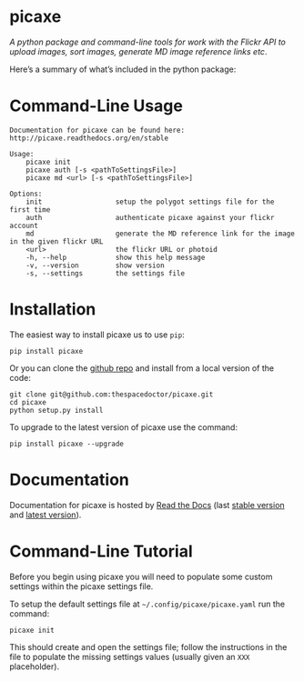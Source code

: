 picaxe
======

*A python package and command-line tools for work with the Flickr API to upload images, sort images, generate MD image reference links etc*.

Here’s a summary of what’s included in the python package:

Command-Line Usage
==================

``` sourceCode
Documentation for picaxe can be found here: http://picaxe.readthedocs.org/en/stable

Usage:
    picaxe init
    picaxe auth [-s <pathToSettingsFile>]
    picaxe md <url> [-s <pathToSettingsFile>]

Options:
    init                  setup the polygot settings file for the first time
    auth                  authenticate picaxe against your flickr account
    md                    generate the MD reference link for the image in the given flickr URL
    <url>                 the flickr URL or photoid
    -h, --help            show this help message
    -v, --version         show version
    -s, --settings        the settings file
```

Installation
============

The easiest way to install picaxe us to use `pip`:

``` sourceCode
pip install picaxe
```

Or you can clone the [github repo](https://github.com/thespacedoctor/picaxe) and install from a local version of the code:

``` sourceCode
git clone git@github.com:thespacedoctor/picaxe.git
cd picaxe
python setup.py install
```

To upgrade to the latest version of picaxe use the command:

``` sourceCode
pip install picaxe --upgrade
```

Documentation
=============

Documentation for picaxe is hosted by [Read the Docs](http://picaxe.readthedocs.org/en/stable/) (last [stable version](http://picaxe.readthedocs.org/en/stable/) and [latest version](http://picaxe.readthedocs.org/en/latest/)).

Command-Line Tutorial
=====================

Before you begin using picaxe you will need to populate some custom settings within the picaxe settings file.

To setup the default settings file at `~/.config/picaxe/picaxe.yaml` run the command:

``` sourceCode
picaxe init
```

This should create and open the settings file; follow the instructions in the file to populate the missing settings values (usually given an `XXX` placeholder).
